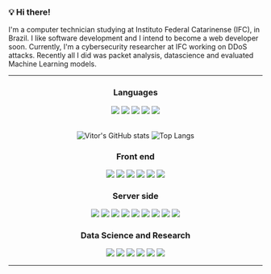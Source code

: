 ### 💡 Hi there!
I'm a computer technician studying at Instituto Federal Catarinense (IFC), in Brazil. I like software development and I intend to become a web developer soon.
Currently, I'm a cybersecurity researcher at IFC working on DDoS attacks. Recently all I did was packet analysis, datascience and evaluated Machine Learning models.

<hr>

<div>
  <div align='center'>
    <h3>Languages</h3>
    <img src=https://img.shields.io/badge/Python-FFD43B?style=for-the-badge&logo=python&logoColor=darkgreen />
    <img src=https://img.shields.io/badge/JavaScript-F7DF1E?style=for-the-badge&logo=javascript&logoColor=black />
    <img src=https://img.shields.io/badge/TypeScript-007ACC?style=for-the-badge&logo=typescript&logoColor=white />
    <img src=https://img.shields.io/badge/PHP-777BB4?style=for-the-badge&logo=php&logoColor=white />
    <img src=https://img.shields.io/badge/R-276DC3?style=for-the-badge&logo=r&logoColor=white />
  </div>
  
  <br>
  <div align='center'>
              
  ![Vitor's GitHub stats](https://github-readme-stats.vercel.app/api?username=VitorValandro&hide=contribs,issues&count_private=true&show_icons=true&theme=radical)
  ![Top Langs](https://github-readme-stats.vercel.app/api/top-langs/?username=VitorValandro&hide=html&layout=compact&theme=radical)
       
  </div>
  
  <div align='center'>
    <h3>Front end</h3>
    <img src=https://img.shields.io/badge/React-20232A?style=for-the-badge&logo=react&logoColor=61DAFB />
    <img src=https://img.shields.io/badge/React_Native-20232A?style=for-the-badge&logo=react&logoColor=61DAFB />
    <img src=https://img.shields.io/badge/Electron-2B2E3A?style=for-the-badge&logo=electron&logoColor=9FEAF9 />
    <img src=https://img.shields.io/badge/next.js-000000?style=for-the-badge&logo=next-dot-js&logoColor=white />
    <img src=https://img.shields.io/badge/Netlify-00C7B7?style=for-the-badge&logo=netlify&logoColor=white />
    <img src=https://img.shields.io/badge/Figma-F24E1E?style=for-the-badge&logo=figma&logoColor=white />
  </div>
</div>
  
  
  <div align='center'>
    <h3>Server side </h3>
      <img src=https://img.shields.io/badge/Node.js-43853D?style=for-the-badge&logo=node-dot-js&logoColor=white />
      <img src=https://img.shields.io/badge/Django-092E20?style=for-the-badge&logo=django&logoColor=green />
      <img src=https://img.shields.io/badge/Flask-000000?style=for-the-badge&logo=flask&logoColor=white />
      <img src=https://img.shields.io/badge/Jest-C21325?style=for-the-badge&logo=jest&logoColor=white />
      <img src=https://img.shields.io/badge/MySQL-00000F?style=for-the-badge&logo=mysql&logoColor=white />
      <img src=https://img.shields.io/badge/MongoDB-4EA94B?style=for-the-badge&logo=mongodb&logoColor=white />
      <img src=https://img.shields.io/badge/SQLite-07405E?style=for-the-badge&logo=sqlite&logoColor=white />
      <img src=https://img.shields.io/badge/Heroku-430098?style=for-the-badge&logo=heroku&logoColor=white />
      <img src=https://img.shields.io/badge/Insomnia-5849be?style=for-the-badge&logo=Insomnia&logoColor=white />
  </div>
  
<div align='center'>
  <h3>Data Science and Research</h3>
  <img src=https://img.shields.io/badge/Jupyter-F37626.svg?&style=for-the-badge&logo=Jupyter&logoColor=white />
  <img src=https://img.shields.io/badge/scikit_learn-F7931E?style=for-the-badge&logo=scikit-learn&logoColor=white />
  <img src=https://img.shields.io/badge/Shell_Script-121011?style=for-the-badge&logo=gnu-bash&logoColor=white />
  <img src=https://img.shields.io/badge/conda-342B029.svg?&style=for-the-badge&logo=anaconda&logoColor=white />
  <img src=https://img.shields.io/badge/Selenium-43B02A?style=for-the-badge&logo=Selenium&logoColor=white />
  <img src=https://img.shields.io/badge/Kali_Linux-557C94?style=for-the-badge&logo=kali-linux&logoColor=white />
</div>
<hr>
